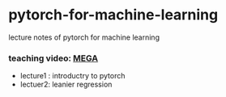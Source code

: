 # pytorch-for-machine-learning
lecture notes of pytorch for machine learning
### teaching video: [MEGA](https://mega.nz/fm/wNci1JDK)

- lecture1 : introductry to pytorch
- lectuer2:  leanier regression 
